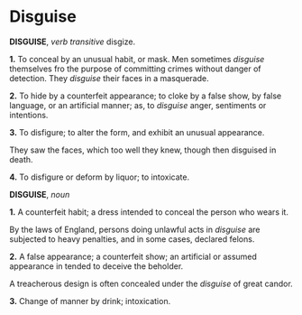 # Disguise

**DISGUISE**, _verb transitive_ disgize.

**1.** To conceal by an unusual habit, or mask. Men sometimes _disguise_ themselves fro the purpose of committing crimes without danger of detection. They _disguise_ their faces in a masquerade.

**2.** To hide by a counterfeit appearance; to cloke by a false show, by false language, or an artificial manner; as, to _disguise_ anger, sentiments or intentions.

**3.** To disfigure; to alter the form, and exhibit an unusual appearance.

They saw the faces, which too well they knew, though then disguised in death.

**4.** To disfigure or deform by liquor; to intoxicate.

**DISGUISE**, _noun_

**1.** A counterfeit habit; a dress intended to conceal the person who wears it.

By the laws of England, persons doing unlawful acts in _disguise_ are subjected to heavy penalties, and in some cases, declared felons.

**2.** A false appearance; a counterfeit show; an artificial or assumed appearance in tended to deceive the beholder.

A treacherous design is often concealed under the _disguise_ of great candor.

**3.** Change of manner by drink; intoxication.